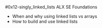 #0x12-singly_linked_lists ALX SE Foundations

- When and why using linked lists vs arrays
- How to build and use linked lists
